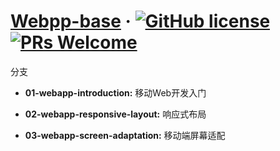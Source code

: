 # [Webpp-base](https://github.com/cyanbaby/webapp-base-study) &middot; [![GitHub license](https://img.shields.io/badge/author-Cyan-blue.svg)](https://github.com/cyanbaby/webapp-base-study) [![PRs Welcome](https://img.shields.io/badge/use-study-brightgreen.svg)](https://github.com/cyanbaby/webapp-base-study)

分支

* **01-webapp-introduction:** 移动Web开发入门

* **02-webapp-responsive-layout:** 响应式布局

* **03-webapp-screen-adaptation:** 移动端屏幕适配

